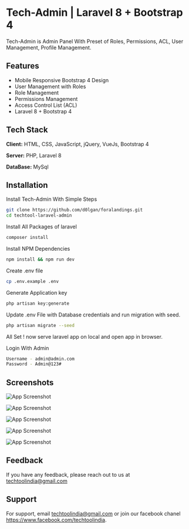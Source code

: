 
# Tech-Admin | Laravel 8 + Bootstrap 4 

Tech-Admin is Admin Panel With Preset of Roles, Permissions, ACL, User Management, Profile Management.




## Features

- Mobile Responsive Bootstrap 4 Design
- User Management with Roles
- Role Management
- Permissions Management
- Access Control List (ACL)
- Laravel 8 + Bootstrap 4


## Tech Stack

**Client:** HTML, CSS, JavaScript, jQuery, VueJs, Bootstrap 4

**Server:** PHP, Laravel 8

**DataBase:** MySql


## Installation

Install Tech-Admin With Simple Steps

```bash
git clone https://github.com/d0lgan/foralandings.git
cd techtool-laravel-admin
```

Install All Packages of laravel
```bash
composer install
```

Install NPM Dependencies
```bash
npm install && npm run dev
```

Create .env file
```bash
cp .env.example .env
```

Generate Application key

```bash
php artisan key:generate
```

Update .env File with Database credentials and run migration with seed.
```bash
php artisan migrate --seed
```

All Set ! now serve laravel app on local and open app in browser.

Login With Admin
```bash
Username - admin@admin.com
Password - Admin@123#
```
## Screenshots

![App Screenshot](https://dev-to-uploads.s3.amazonaws.com/uploads/articles/53d53unbwjsvz2t0npan.png)

![App Screenshot](https://dev-to-uploads.s3.amazonaws.com/uploads/articles/pp9vfllktg4gyarwqq84.png)

![App Screenshot](https://dev-to-uploads.s3.amazonaws.com/uploads/articles/ijs2pn14sroqt37n6nq9.png)

![App Screenshot](https://dev-to-uploads.s3.amazonaws.com/uploads/articles/5w9yy33y0fspnnl68t0m.png)

![App Screenshot](https://dev-to-uploads.s3.amazonaws.com/uploads/articles/v5p71gck63r039mk6jix.png)

## Feedback

If you have any feedback, please reach out to us at techtoolindia@gmail.com


## Support

For support, email techtoolindia@gmail.com or join our facebook chanel https://www.facebook.com/techtoolindia.

